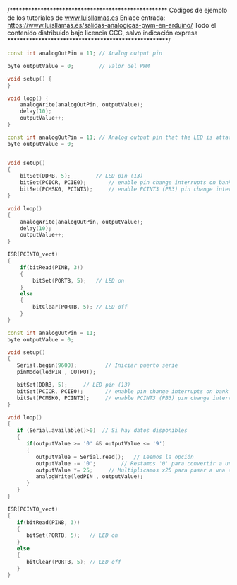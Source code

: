 /***************************************************
Códigos de ejemplo de los tutoriales de www.luisllamas.es
Enlace entrada: https://www.luisllamas.es/salidas-analogicas-pwm-en-arduino/
Todo el contenido distribuido bajo licencia CCC, salvo indicación expresa
****************************************************/

```cpp
const int analogOutPin = 11; // Analog output pin

byte outputValue = 0;        // valor del PWM

void setup() {
}

void loop() {
	analogWrite(analogOutPin, outputValue);
	delay(10);
	outputValue++;
}
```

```cpp
const int analogOutPin = 11; // Analog output pin that the LED is attached to
byte outputValue = 0;  


void setup()
{  
	bitSet(DDRB, 5);	    // LED pin (13)
	bitSet(PCICR, PCIE0);       // enable pin change interrupts on bank 0  
	bitSet(PCMSK0, PCINT3);     // enable PCINT3 (PB3) pin change interrupt 
}

void loop() 
{
	analogWrite(analogOutPin, outputValue); 
	delay(10);
	outputValue++;
}  

ISR(PCINT0_vect)
{
	if(bitRead(PINB, 3))
	{ 
		bitSet(PORTB, 5);   // LED on 
	}
	else
	{ 
		bitClear(PORTB, 5); // LED off  
	} 
} 
```

```cpp
const int analogOutPin = 11;
byte outputValue = 0;  

void setup()
{  
   Serial.begin(9600);         // Iniciar puerto serie
   pinMode(ledPIN , OUTPUT); 

   bitSet(DDRB, 5);	    // LED pin (13)
   bitSet(PCICR, PCIE0);       // enable pin change interrupts on bank 0  
   bitSet(PCMSK0, PCINT3);     // enable PCINT3 (PB3) pin change interrupt 
}

void loop() 
{
   if (Serial.available()>0)  // Si hay datos disponibles
   {
      if(outputValue >= '0' && outputValue <= '9')
      {
         outputValue = Serial.read();	// Leemos la opción
         outputValue -= '0';		// Restamos '0' para convertir a un número
         outputValue *= 25;		// Multiplicamos x25 para pasar a una escala 0 a 250
         analogWrite(ledPIN , outputValue);
      }
   }
}  

ISR(PCINT0_vect)
{
   if(bitRead(PINB, 3))
   { 
      bitSet(PORTB, 5);   // LED on 
   }
   else
   { 
      bitClear(PORTB, 5); // LED off  
   } 
} 
```
